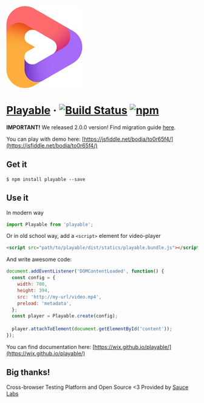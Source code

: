 ![Playabe](docs/logo.png?raw=true 'Playable')

# [Playable][documentation] &middot; [![Build Status](https://travis-ci.org/wix/playable.svg?branch=master)](https://travis-ci.org/wix/playable) [![npm](https://img.shields.io/npm/v/playable.svg?style=flat)](https://npmjs.org/package/playable)

**IMPORTANT!** We released 2.0.0 version! Find migration guide [here](/docs/2.0.0-migration.md).

You can play with demo here: [https://jsfiddle.net/bodia/to0r65f4/](https://jsfiddle.net/bodia/to0r65f4/)

## Get it

```
$ npm install playable --save
```

## Use it

In modern way

```javascript
import Playable from 'playable';
```

Or in old school way, add a `<script>` element for video-player

```html
<script src="path/to/playable/dist/statics/playable.bundle.js"></script>
```

And write awesome code:

```javascript
document.addEventListener('DOMContentLoaded', function() {
  const config = {
    width: 700,
    height: 394,
    src: 'http://my-url/video.mp4',
    preload: 'metadata',
  };
  const player = Playable.create(config);

  player.attachToElement(document.getElementById('content'));
});
```

You can find documentation here: [https://wix.github.io/playable/](https://wix.github.io/playable/)

## Big thanks!

Cross-browser Testing Platform and Open Source <3 Provided by [Sauce Labs][sauselabs-homepage]

[sauselabs-homepage]: https://saucelabs.com
[documentation]: https://videojs.com
